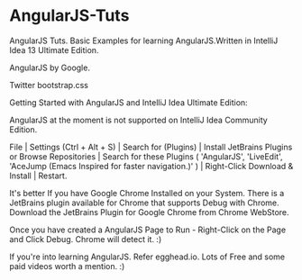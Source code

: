 AngularJS-Tuts
==============

AngularJS Tuts. Basic Examples for learning AngularJS.Written in IntelliJ Idea 13 Ultimate Edition.


AngularJS by Google.

Twitter bootstrap.css

Getting Started with AngularJS and IntelliJ Idea Ultimate Edition:

AngularJS at the moment is not supported on IntelliJ Idea Community Edition.

File
 |
Settings (Ctrl + Alt + S)
|
Search for (Plugins)
|
Install JetBrains Plugins or Browse Repositories
|
Search for these Plugins ( 'AngularJS', 'LiveEdit', 'AceJump (Emacs Inspired for faster navigation.)' )
|
Right-Click Download & Install
|
Restart.


It's better If you have Google Chrome Installed on your System.
There is a JetBrains plugin available for Chrome that supports Debug with Chrome.
Download the JetBrains Plugin for Google Chrome from Chrome WebStore.

Once you have created a AngularJS Page to Run - Right-Click on the Page and Click Debug. Chrome will detect it. :)

If you're into learning AngularJS. Refer egghead.io. Lots of Free and some paid videos worth a mention. :)
